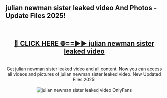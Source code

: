 <h2>julian newman sister leaked video And Photos - Update Files 2025!</h2>
<br>
<div align="center">
<h2><a href="https://top-ai-tools.click/QrbHav" rel="nofollow">🔴 CLICK HERE 🌐==►► julian newman sister leaked video</a></h2>
<br>
Get julian newman sister leaked video and all content. Now you can access all videos and pictures of julian newman sister leaked video. New Updated Files 2025!
<br>
<br>
<a href="https://top-ai-tools.click/QrbHav" rel="nofollow" data-target="animated-image.originalLink"><img src="https://i.ibb.co.com/WyWwxjT/player-gif2.gif" alt="julian newman sister leaked video OnlyFans" style="max-width: 100%; display: inline-block;" data-target="animated-image.originalImage"></a>
</div>
<br>